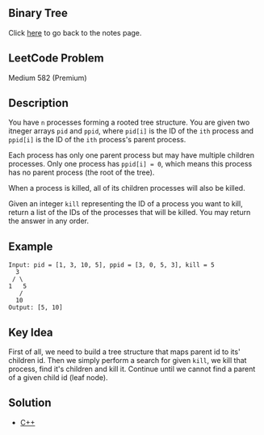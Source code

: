 ## Binary Tree
Click [here](../notes.md) to go back to the notes page.

## LeetCode Problem
Medium 582 (Premium)

## Description
You have `n` processes forming a rooted tree structure. You are given two itneger arrays `pid` and `ppid`, where `pid[i]` is the ID of the `ith` process and `ppid[i]` is the ID of the `ith` process's parent process.

Each process has only one parent process but may have multiple children processes. Only one process has `ppid[i] = 0`, which means this process has no parent process (the root of the tree).

When a process is killed, all of its children processes will also be killed.

Given an integer `kill` representing the ID of a process you want to kill, return a list of the IDs of the processes that will be killed. You may return the answer in any order.

## Example
```
Input: pid = [1, 3, 10, 5], ppid = [3, 0, 5, 3], kill = 5
  3
 / \
1   5
   /
  10
Output: [5, 10]
```

## Key Idea
First of all, we need to build a tree structure that maps parent id to its' children id. Then we simply perform a search for given `kill`, we kill that process, find it's children and kill it. Continue until we cannot find a parent of a given child id (leaf node).

## Solution
- [C++](solution.cpp)